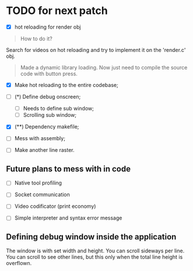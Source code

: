 # TODO for next patch

- [x] hot reloading for render obj
> How to do it?

Search for videos on hot reloading and try to implement it
on the 'render.c' obj.

> Made a dynamic library loading.
> Now just need to compile the source code with button press.

- [x] Make hot reloading to the entire codebase;
- [ ] (*) Define debug onscreen;
  - [ ] Needs to define sub window;
  - [ ] Scrolling sub window;
- [x] (**) Dependency makefile;
- [ ] Mess with assembly;
- [ ] Make another line raster.


## Future plans to mess with in code

- [ ] Native tool profiling
- [ ] Socket communication
- [ ] Video codificator (print economy)

- [ ] Simple interpreter and syntax error message


## Defining debug window inside the application

The window is with set width and height.
You can scroll sideways per line.
You can scroll to see other lines, but this only
when the total line height is overflown.